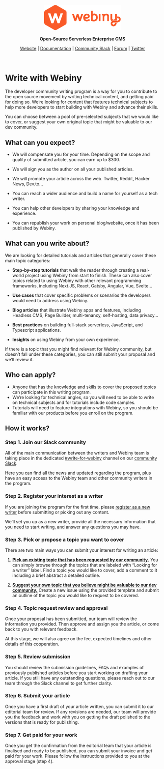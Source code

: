 <p align="center">
  <img src="./static/webiny-logo.svg" width="250">
  <br><br>
  <strong>Open-Source Serverless Enterprise CMS</strong>
</p>
<p align="center">
  <a href="https://www.webiny.com">Website</a> |
  <a href="https://www.webiny.com/docs/get-started/install-webiny">Documentation</a> |
  <a href="https://www.webiny.com/slack">Community Slack</a> |
  <a href="https://github.com/webiny/webiny-js/discussions">Forum</a> |
  <a href="https://twitter.com/WebinyCMS">Twitter</a>
</p>
<br>


# Write with Webiny

The developer community writing program is a way for you to contribute to the open source movement by writing technical content, and getting paid for doing so. We’re looking for content that features technical subjects to help more developers to start building with Webiny and advance their skills.

You can choose between a pool of pre-selected subjects that we would like to cover, or suggest your own original topic that might be valuable to our dev community. 

## What can you expect?

- We will compensate you for your time. Depending on the scope and quality of submitted article, you can earn up to $300.

- We will sign you as the author on all your published articles.

- We will promote your article across the web. Twitter, Reddit, Hacker News, Dev.to...

- You can reach a wider audience and build a name for yourself as a tech writer.

- You can help other developers by sharing your knowledge and experience.

- You can republish your work on personal blog/website, once it has been published by Webiny.


## **What can you write about?**

We are looking for detailed tutorials and articles that generally cover these main topic categories:

- **Step-by-step tutorials** that walk the reader through creating a real-world project using Webiny from start to finish. These can also cover topics related to using Webiny with other relevant programming frameworks, including Next.JS, React, Gatsby, Angular, Vue, Svelte…

- **Use cases** that cover specific problems or scenarios the developers would need to address using Webiny.

- **Blog articles** that illustrate Webiny apps and features, including Headless CMS, Page Builder, multi-tenancy, self-hosting, data privacy...

- **Best practices** on building full-stack serverless, JavaScript, and Typescript applications.

- **Insights** on using Webiny from your own experience.

If there is a topic that you might find relevant for Webiny community, but doesn’t fall under these categories, you can still submit your proposal and we’ll review it.


## Who can apply?

- Anyone that has the knowledge and skills to cover the proposed topics can participate in this writing program.
- We’re looking for technical angles, so you will need to be able to write on technical subjects and for tutorials include code samples.
- Tutorials will need to feature integrations with Webiny, so you should be familiar with our products before you enroll on the program.


## How it works?

### Step 1. Join our Slack community

All of the main communication between the writers and Webiny team is taking place in the dedicated [#write-for-webiny](https://www.webiny.com/slack/) channel on our [community Slack](https://www.webiny.com/slack/). 

Here you can find all the news and updated regarding the program, plus have an easy access to the Webiny team and other community writers in the program. 


### Step 2. Register your interest as a writer

If you are joining the program for the first time, please [register as a new writer](https://site.webiny.com/forms/write-with-webiny/) before submitting or picking out any content.

We’ll set you up as a new writer, provide all the necessary information that you need to start writing, and answer any questions you may have.


### Step 3. Pick or propose a topic you want to cover

There are two main ways you can submit your interest for writing an article: 

1. [**Pick an existing topic that has been requested by our community.**](https://github.com/webiny/write-with-webiny/issues?q=is%3Aissue+is%3Aopen+label%3A%22Looking+for+a+writer%22)
You can simply browse through the topics that are labeled with “Looking for a writer” label. Find a topic you would like to cover, add a comment to it including a brief abstract a detailed outline. 

2. [**Suggest your own topic that you believe might be valuable to our dev community.**](https://github.com/webiny/write-with-webiny/issues/new?assignees=&labels=&template=1-submit-article-proposal.yml&title=%5BSUBMIT%5D) 
Create a new issue using the provided template and submit an outline of the topic you would like to request to be covered. 


### Step 4. Topic request review and approval

Once your proposal has been submitted, our team will review the information you provided. Then approve and assign you the article, or come back to you with relevant feedback. 

At this stage, we will also agree on the fee, expected timelines and other details of this cooperation. 


### Step 5. Review submission

You should review the submission guidelines, FAQs and examples of previously published articles before you start working on drafting your article. If you still have any outstanding questions, please reach out to our team through the Slack channel to get further clarity. 


### Step 6. Submit your article

Once you have a first draft of your article written, you can submit it to our editorial team for review. If any revisions are needed, our team will provide you the feedback and work with you on getting the draft polished to the versions that is ready for publishing. 


### Step 7. Get paid for your work

Once you get the confirmation from the editorial team that your article is finalised and ready to be published, you can submit your invoice and get paid for your work. Please follow the instructions provided to you at the approval stage (step 4).

